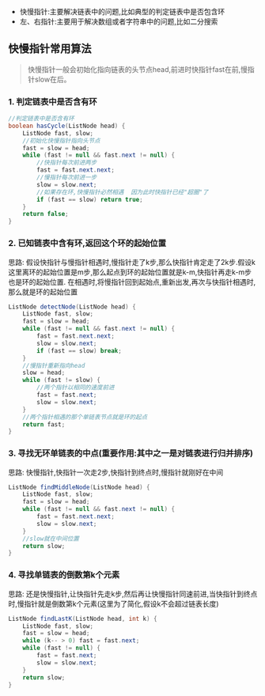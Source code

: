 
- 快慢指针:主要解决链表中的问题,比如典型的判定链表中是否包含环
- 左、右指针:主要用于解决数组或者字符串中的问题,比如二分搜索

## 快慢指针常用算法

> 快慢指针一般会初始化指向链表的头节点head,前进时快指针fast在前,慢指针slow在后。

### 1. 判定链表中是否含有环

```java
//判定链表中是否含有环
boolean hasCycle(ListNode head) {
    ListNode fast, slow;
    //初始化快慢指针指向头节点
    fast = slow = head;
    while (fast != null && fast.next != null) {
        //快指针每次前进两步
        fast = fast.next.next;
        //慢指针每次前进一步
        slow = slow.next;
        //如果存在环,快慢指针必然相遇  因为此时快指针已经"超圈"了
        if (fast == slow) return true;
    }
    return false;
}
```

### 2. 已知链表中含有环,返回这个环的起始位置

思路: 假设快指针与慢指针相遇时,慢指针走了k步,那么快指针肯定走了2k步.假设k这里离环的起始位置是m步,那么起点到环的起始位置就是k-m,快指针再走k-m步也是环的起始位置.
在相遇时,将慢指针回到起始点,重新出发,再次与快指针相遇时,那么就是环的起始位置

```java
ListNode detectNode(ListNode head) {
	ListNode fast, slow;
	fast = slow = head;
	while (fast != null && fast.next != null) {
		fast = fast.next.next;
		slow = slow.next;
		if (fast == slow) break;
	}
	//慢指针重新指向head
	slow = head;
	while (fast != slow) {
		//两个指针以相同的速度前进
		fast = fast.next;
		slow = slow.next;
	}
	//两个指针相遇的那个单链表节点就是环的起点
	return fast;
}
```

### 3. 寻找无环单链表的中点(重要作用:其中之一是对链表进行归并排序)

思路: 快慢指针,快指针一次走2步,快指针到终点时,慢指针就刚好在中间

```java
ListNode findMiddleNode(ListNode head) {
	ListNode fast, slow;
	fast = slow = head;
	while (fast != null && fast.next != null) {
		fast = fast.next.next;
		slow = slow.next;
	}
	//slow就在中间位置
	return slow;
}
```

### 4. 寻找单链表的倒数第k个元素

思路: 还是快慢指针,让快指针先走k步,然后再让快慢指针同速前进,当快指针到终点时,慢指针就是倒数第k个元素(这里为了简化,假设k不会超过链表长度)

```java
ListNode findLastK(ListNode head, int k) {
	ListNode fast, slow;
	fast = slow = head;
	while (k-- > 0) fast = fast.next;
	while (fast != null) {
		fast = fast.next;
		slow = slow.next;
	}
	return slow;
}
```